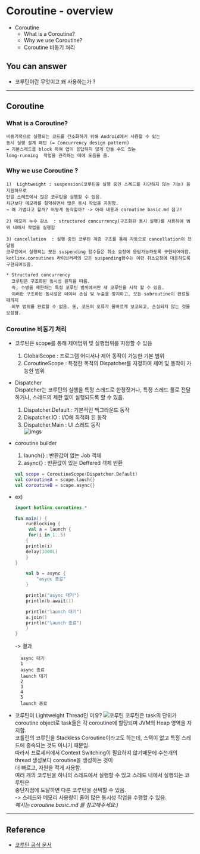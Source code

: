 # Coroutine - overview
<!--Table of Contents-->
- Coroutine 
    - What is a Coroutine?
    - Why we use Coroutine?
    - Coroutine 비동기 처리
  
<!-- 어떤 질문을 대답할 수 있어야 하는지-->
## You can answer
- 코루틴이란 무엇이고 왜 사용하는가 ?

<!--Contents-->
---
## Coroutine
### What is a Coroutine?
    비동기적으로 실행되는 코드를 간소화하기 위해 Android에서 사용할 수 있는
    동시 실행 설계 패턴 (= Concurrency design pattern)
    → 기본스레드를 block 하여 앱이 응답하지 않게 만들 수도 있는
    long-running  작업을 관리하는 데에 도움을 줌.
### Why we use Coroutine ?
    1)  Lightweight : suspension(코루틴을 실행 중인 스레드를 차단하지 않는 기능) 을 지원하므로 
    단일 스레드에서 많은 코루틴을 실행할 수 있음.
    차단보다 메모리를 절약하면서 많은 동시 작업을 지원함.
    → 왜 가볍다고 할까? 어떻게 동작할까? -> 아래 내용과 coroutine basic.md 참고!

    2) 메모리 누수 감소  : structured concurrency(구조화된 동시 실행)를 사용하여 범위 내에서 작업을 실행함
    
    3) cancellation  : 실행 중인 코루틴 계층 구조를 통해 자동으로 cancellation이 전달됨
    코루틴에서 실행되는 모든 suspending 함수들은 취소 요청에 응답가능하도록 구현되어야함.
    kotlinx.coroutines 라이브러리의 모든 suspending함수는 이런 취소요청에 대응하도록 구현되어있음.

    * Structured concurrency 
      코루틴은 구조화된 동시성 원칙을 따름. 
      즉, 수명을 제한하는 특정 코루틴 범위에서만 새 코루틴을 시작 할 수 있음.
      이러한 구조화된 동시성은 데이터 손실 및 누출을 방지하고, 모든 subroutine이 완료될 때까지
      외부 범위를 완료할 수 없음. 또, 코드의 오류가 올바르게 보고되고, 손실되지 않는 것을 보장함.

### Coroutine 비동기 처리 
* 코루틴은 scope를 통해 제어범위 및 실행범위를 지정할 수 있음
    1) GlobalScope : 프로그램 어디서나 제어 동작이 가능한 기본 범위
    2) CoroutineScope : 특정한 목적의 Dispatcher를 지정하여 제어 및 동작이 가능한 범위
* Dispatcher  
  Dispatcher는 코루틴의 실행을 특정 스레드로 한정짓거나, 특정 스레드 풀로 전달하거나, 스레드의 제한 없이 실행되도록 할 수 있음.
    1) Dispatcher.Default : 기본적인 백그라운드 동작
    2) Dispatcher.IO :  I/O에 최적화 된 동작
    3) Dispatcher.Main : UI 스레드 동작  
    ![imgs](https://img1.daumcdn.net/thumb/R1280x0/?scode=mtistory2&fname=https%3A%2F%2Fblog.kakaocdn.net%2Fdn%2FchcZQQ%2FbtqJ0paBKp9%2F2kFfC3cJT8Wajre6jBPnCk%2Fimg.jpg)
* coroutine builder 
    1) launch{} : 반환값이 없는 Job 객체
    2) async{} : 반환값이 있는 Deffered 객체 반환
    ```kotlin
    val scope = CoroutineScope(Dispatcher.Default)
    val coroutineA = scope.lauch{}
    val coroutineB = scope.async{}
    ```
* ex) 
    ```kotlin
    import kotlinx.coroutines.*
    
    fun main() {
        runBlocking {
         val a = launch {
         for(i in 1..5)
        {
        println(i)
        delay(1000L)
        }
    }
    
        val b = async {
            "async 종료"
        }
    
        println("async 대기")
        println(b.await())
    
        println("launch 대기")
        a.join()
        println("launch 종료")
        }
    }
    ```
    -> 결과

        async 대기
        1  
        async 종료
        launch 대기
        2
        3
        4
        5
        launch 종료
 
* 코루틴이 Lightweight Thread인 이유? 
![코루틴](https://s3.us-west-2.amazonaws.com/secure.notion-static.com/118b92df-8903-42a6-8cf0-790c870046ee/Untitled.png?X-Amz-Algorithm=AWS4-HMAC-SHA256&X-Amz-Credential=AKIAT73L2G45O3KS52Y5%2F20210706%2Fus-west-2%2Fs3%2Faws4_request&X-Amz-Date=20210706T141708Z&X-Amz-Expires=86400&X-Amz-Signature=10bbbb35a0549f61689865dc5c8d16d8cdc8fe5269e3101309225764695db4b3&X-Amz-SignedHeaders=host&response-content-disposition=filename%20%3D%22Untitled.png%22)
코루틴은 task의 단위가 coroutine object로 task들은 각 coroutine에 할당되며 JVM의 Heap 영역을 차지함.  
  코틀린의 코루틴을 Stackless Coroutine이라고도 하는데, 스택이 없고 특정 스레드에 종속되는 것도 아니기 때문임.  
  따라서 프로세서에서 Context Switching이 필요하지 않기때문에 수천개의 thread 생성보다 coroutine을 생성하는 것이  
  더 빠르고, 자원을 적게 사용함.  
여러 개의 코루틴을 하나의 스레드에서 실행할 수 있고 스레드 내에서 실행되는 코루틴은  
중단지점에 도달하면 다른 코루틴을 선택할 수 있음.  
  -> 스레드와 메모리 사용량이 줄어 많은 동시성 작업을 수행할 수 있음.  
  *예시는 coroutine basic.md 를 참고해주세요:)*
---
## Reference
- [코루틴 공식 문서](https://kotlinlang.org/docs/async-programming.html)
